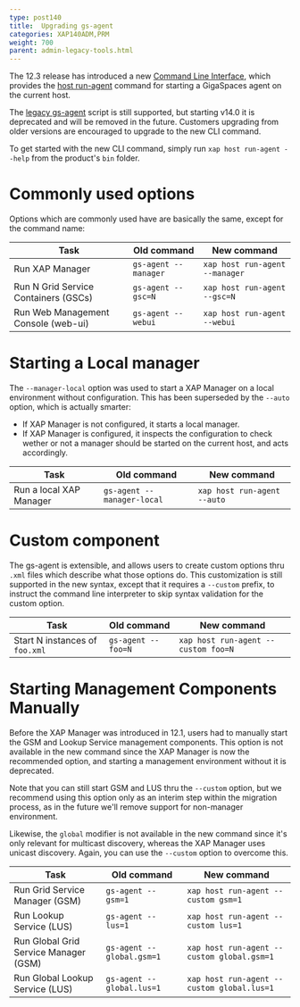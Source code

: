 ```yaml
---
type: post140
title:  Upgrading gs-agent
categories: XAP140ADM,PRM
weight: 700
parent: admin-legacy-tools.html
---
```


The 12.3 release has introduced a new [Command Line Interface](tools-cli.html), which provides the [host run-agent](admin-service-grid-agent.html) command for starting a GigaSpaces agent on the current host. 

The [legacy gs-agent](the-runtime-environment.html) script is still supported, but starting v14.0 it is deprecated and will be removed in the future. Customers upgrading from older versions are encouraged to upgrade to the new CLI command.

To get started with the new CLI command, simply run `xap host run-agent --help` from the product's `bin` folder.

# Commonly used options

Options which are commonly used have are basically the same, except for the command name:

| Task | Old command | New command |
|------|-----------|---------------|
| Run XAP Manager                      | `gs-agent --manager` | `xap host run-agent --manager` |
| Run N Grid Service Containers (GSCs) | `gs-agent --gsc=N`   | `xap host run-agent --gsc=N`   |
| Run Web Management Console (web-ui)  | `gs-agent --webui`   | `xap host run-agent --webui`   |

# Starting a Local manager

The `--manager-local` option was used to start a XAP Manager on a local environment without configuration. This has been superseded by the `--auto` option, which is actually smarter:

* If XAP Manager is not configured, it starts a local manager.
* If XAP Manager is configured, it inspects the configuration to check wether or not a manager should be started on the current host, and acts accordingly.

| Task | Old command | New command |
|------|-----------|---------------|
| Run a local XAP Manager | `gs-agent --manager-local` | `xap host run-agent --auto` |

# Custom component

The gs-agent is extensible, and allows users to create custom options thru `.xml` files which describe what those options do. This customization is still supported in the new syntax, except that it requires a `--custom` prefix, to instruct the command line interpreter to skip syntax validation for the custom option.

| Task | Old command | New command |
|------|-----------|---------------|
| Start N instances of `foo.xml` | `gs-agent --foo=N` | `xap host run-agent --custom foo=N` |

# Starting Management Components Manually

Before the XAP Manager was introduced in 12.1, users had to manually start the GSM and Lookup Service management components. This option is not available in the new command since the XAP Manager is now the recommended option, and starting a management environment without it is deprecated.

Note that you can still start GSM and LUS thru the `--custom` option, but we recommend using this option only as an interim step within the migration process, as in the future we'll remove support for non-manager environment.

Likewise, the `global` modifier is not available in the new command since it's only relevant for multicast discovery, whereas the XAP Manager uses unicast discovery. Again, you can use the `--custom` option to overcome this.

| Task | Old command | New command |
|------|-----------|---------------|
| Run Grid Service Manager (GSM) | `gs-agent --gsm=1` | `xap host run-agent --custom gsm=1` |
| Run Lookup Service (LUS)       | `gs-agent --lus=1` | `xap host run-agent --custom lus=1` |
| Run Global Grid Service Manager (GSM) | `gs-agent --global.gsm=1` | `xap host run-agent --custom global.gsm=1` |
| Run Global Lookup Service (LUS)       | `gs-agent --global.lus=1` | `xap host run-agent --custom global.lus=1` |

